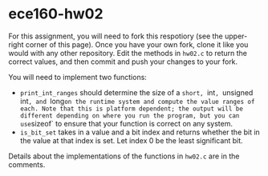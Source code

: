 # ece160-hw02
For this assignment, you will need to fork this respotiory (see the upper-right corner of this page).
Once you have your own fork, clone it like you would with any other repository. Edit the methods in 
`hw02.c` to return the correct values, and then commit and push your changes to your fork.

You will need to implement two functions:
* `print_int_ranges` should determine the size of a `short, `int`, `unsigned int`, and `long` on the runtime system and compute the value ranges of each. Note that this is platform dependent; the output will be different depending on where you run the program, but you can use `sizeof` to ensure that your function is correct on any system. 
* `is_bit_set` takes in a value and a bit index and returns whether the bit in the value at that index is set. Let index 0 be the least significant bit. 

Details about the implementations of the functions in `hw02.c` are in the comments.
